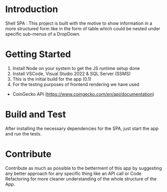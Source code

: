 # Introduction 
Shell SPA : This project is built with the motive to show information in a more structured form like in the form of table which could be nested under specific sub-menus of a DropDown.

# Getting Started
1. Install Node on your system to get the JS runtime setup done
2. Install VSCode, Visual Studio 2022 & SQL Server (SSMS)
3. This is the initial build for the app (0.1)
4. For the testing purposes of frontend rendering we have used 
- CoinGecko API (https://www.coingecko.com/en/api/documentation)

# Build and Test
After installing the necessary dependencies for the SPA, just start the app and run the tests.

# Contribute
Contribute as much as possible to the betterment of this app by suggesting any better approach for any specific thing like an API call or Code Refactoring for more cleaner understanding of the whole structure of the App.